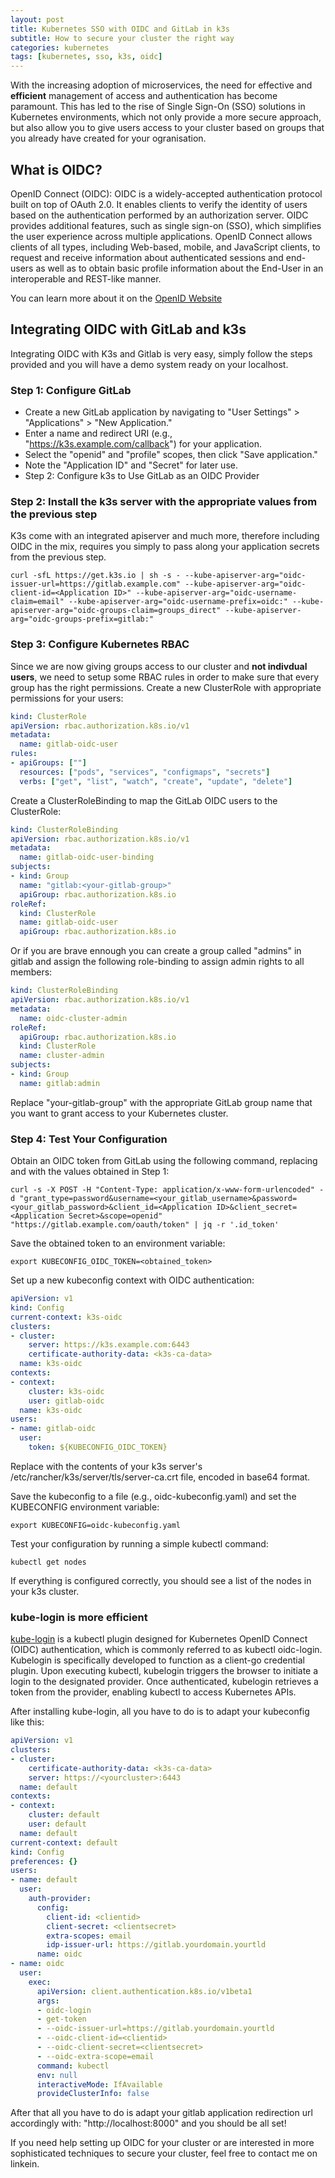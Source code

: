 ```yaml
---
layout: post
title: Kubernetes SSO with OIDC and GitLab in k3s
subtitle: How to secure your cluster the right way
categories: kubernetes
tags: [kubernetes, sso, k3s, oidc]
---
```


With the increasing adoption of microservices, the need for effective and **efficient** management of access and authentication has become paramount. This has led to the rise of Single Sign-On (SSO) solutions in Kubernetes environments, which not only provide a more secure approach, but also allow you to give users access to your cluster based on groups that you already have created for your ogranisation.

## What is OIDC?

OpenID Connect (OIDC): OIDC is a widely-accepted authentication protocol built on top of OAuth 2.0. It enables clients to verify the identity of users based on the authentication performed by an authorization server. OIDC provides additional features, such as single sign-on (SSO), which simplifies the user experience across multiple applications. OpenID Connect allows clients of all types, including Web-based, mobile, and JavaScript clients, to request and receive information about authenticated sessions and end-users as well as to obtain basic profile information about the End-User in an interoperable and REST-like manner. 

You can learn more about it on the [OpenID Website](https://openid.net/connect/)

## Integrating OIDC with GitLab and k3s

Integrating OIDC with K3s and Gitlab is very easy, simply follow the steps provided and you will have a demo system ready on your localhost.

### Step 1: Configure GitLab 

* Create a new GitLab application by navigating to "User Settings" > "Applications" > "New Application."
* Enter a name and redirect URI (e.g., "https://k3s.example.com/callback") for your application.
* Select the "openid" and "profile" scopes, then click "Save application."
* Note the "Application ID" and "Secret" for later use.
* Step 2: Configure k3s to Use GitLab as an OIDC Provider

### Step 2: Install the k3s server with the appropriate values from the previous step

K3s come with an integrated apiserver and much more, therefore including OIDC in the mix, requires you simply to pass along your application secrets from the previous step.

``` Console
curl -sfL https://get.k3s.io | sh -s - --kube-apiserver-arg="oidc-issuer-url=https://gitlab.example.com" --kube-apiserver-arg="oidc-client-id=<Application ID>" --kube-apiserver-arg="oidc-username-claim=email" --kube-apiserver-arg="oidc-username-prefix=oidc:" --kube-apiserver-arg="oidc-groups-claim=groups_direct" --kube-apiserver-arg="oidc-groups-prefix=gitlab:"
```

### Step 3: Configure Kubernetes RBAC

Since we are now giving groups access to our cluster and **not indivdual users**, we need to setup some RBAC rules in order to make sure that every group has the right permissions.
Create a new ClusterRole with appropriate permissions for your users:

```YAML
kind: ClusterRole
apiVersion: rbac.authorization.k8s.io/v1
metadata:
  name: gitlab-oidc-user
rules:
- apiGroups: [""]
  resources: ["pods", "services", "configmaps", "secrets"]
  verbs: ["get", "list", "watch", "create", "update", "delete"]

```

Create a ClusterRoleBinding to map the GitLab OIDC users to the ClusterRole:

```YAML
kind: ClusterRoleBinding
apiVersion: rbac.authorization.k8s.io/v1
metadata:
  name: gitlab-oidc-user-binding
subjects:
- kind: Group
  name: "gitlab:<your-gitlab-group>"
  apiGroup: rbac.authorization.k8s.io
roleRef:
  kind: ClusterRole
  name: gitlab-oidc-user
  apiGroup: rbac.authorization.k8s.io
```

Or if you are brave ennough you can create a group called "admins" in gitlab and assign the following role-binding to assign admin rights to all members:

```YAML
kind: ClusterRoleBinding
apiVersion: rbac.authorization.k8s.io/v1
metadata:
  name: oidc-cluster-admin
roleRef:
  apiGroup: rbac.authorization.k8s.io
  kind: ClusterRole
  name: cluster-admin
subjects:
- kind: Group
  name: gitlab:admin
```

Replace "your-gitlab-group" with the appropriate GitLab group name that you want to grant access to your Kubernetes cluster.

### Step 4: Test Your Configuration

Obtain an OIDC token from GitLab using the following command, replacing <Application ID> and <Application Secret> with the values obtained in Step 1:

```Console
curl -s -X POST -H "Content-Type: application/x-www-form-urlencoded" -d "grant_type=password&username=<your_gitlab_username>&password=<your_gitlab_password>&client_id=<Application ID>&client_secret=<Application Secret>&scope=openid" "https://gitlab.example.com/oauth/token" | jq -r '.id_token'
``` 

Save the obtained token to an environment variable:

```Console
export KUBECONFIG_OIDC_TOKEN=<obtained_token>
```

Set up a new kubeconfig context with OIDC authentication:
``` YAML
apiVersion: v1
kind: Config
current-context: k3s-oidc
clusters:
- cluster:
    server: https://k3s.example.com:6443
    certificate-authority-data: <k3s-ca-data>
  name: k3s-oidc
contexts:
- context:
    cluster: k3s-oidc
    user: gitlab-oidc
  name: k3s-oidc
users:
- name: gitlab-oidc
  user:
    token: ${KUBECONFIG_OIDC_TOKEN}
```

Replace <k3s-ca-data> with the contents of your k3s server's /etc/rancher/k3s/server/tls/server-ca.crt file, encoded in base64 format.

Save the kubeconfig to a file (e.g., oidc-kubeconfig.yaml) and set the KUBECONFIG environment variable:

```Console
export KUBECONFIG=oidc-kubeconfig.yaml
```

Test your configuration by running a simple kubectl command:
``` Console
kubectl get nodes
```

If everything is configured correctly, you should see a list of the nodes in your k3s cluster.

### kube-login is more efficient

[kube-login](https://github.com/int128/kubelogin) is a kubectl plugin designed for Kubernetes OpenID Connect (OIDC) authentication, which is commonly referred to as kubectl oidc-login.
Kubelogin is specifically developed to function as a client-go credential plugin. Upon executing kubectl, kubelogin triggers the browser to initiate a login to the designated provider. Once authenticated, kubelogin retrieves a token from the provider, enabling kubectl to access Kubernetes APIs.

After installing kube-login, all you have to do is to adapt your kubeconfig like this:

``` YAML
apiVersion: v1
clusters:
- cluster:
    certificate-authority-data: <k3s-ca-data>
    server: https://<yourcluster>:6443
  name: default
contexts:
- context:
    cluster: default
    user: default
  name: default
current-context: default
kind: Config
preferences: {}
users:
- name: default
  user:
    auth-provider:
      config:
        client-id: <clientid>
        client-secret: <clientsecret>
        extra-scopes: email
        idp-issuer-url: https://gitlab.yourdomain.yourtld
      name: oidc
- name: oidc
  user:
    exec:
      apiVersion: client.authentication.k8s.io/v1beta1
      args:
      - oidc-login
      - get-token
      - --oidc-issuer-url=https://gitlab.yourdomain.yourtld
      - --oidc-client-id=<clientid>
      - --oidc-client-secret=<clientsecret>
      - --oidc-extra-scope=email
      command: kubectl
      env: null
      interactiveMode: IfAvailable
      provideClusterInfo: false
```

After that all you have to do is adapt your gitlab application redirection url accordingly with: "http://localhost:8000" and you should be all set!
  
If you need help setting up OIDC for your cluster or are interested in more sophisticated techniques to secure your cluster, feel free to contact me on linkein.
